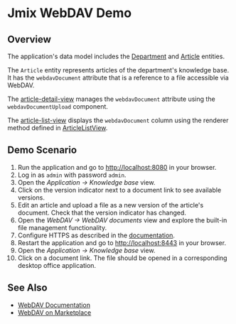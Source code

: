# Jmix WebDAV Demo

## Overview

The application's data model includes the [Department](src/main/java/com/company/webdav/entity/Department.java) and [Article](src/main/java/com/company/webdav/entity/Article.java) entities. 

The `Article` entity represents articles of the department's knowledge base. It has the `webdavDocument` attribute that is a reference to a file accessible via WebDAV.

The [article-detail-view](src/main/resources/com/company/webdav/view/article/article-detail-view.xml) manages the `webdavDocument` attribute using the `webdavDocumentUpload` component.

The [article-list-view](src/main/resources/com/company/webdav/view/article/article-list-view.xml) displays the `webdavDocument` column using the renderer method defined in 
[ArticleListView](src/main/java/com/company/webdav/view/article/ArticleListView.java).

## Demo Scenario

1. Run the application and go to <http://localhost:8080> in your browser.
2. Log in as `admin` with password `admin`.
3. Open the *Application → Knowledge base* view.
4. Click on the version indicator next to a document link to see available versions. 
5. Edit an article and upload a file as a new version of the article's document. Check that the version indicator has changed.
6. Open the *WebDAV -> WebDAV documents* view and explore the built-in file management functionality.
7. Configure HTTPS as described in the [documentation](https://docs.jmix.io/jmix/webdav/configuration.html#https).
8. Restart the application and go to <http://localhost:8443> in your browser.
9. Open the *Application → Knowledge base* view.
10. Click on a document link. The file should be opened in a corresponding desktop office application. 


## See Also

- [WebDAV Documentation](https://docs.jmix.io/jmix/webdav/index.html)
- [WebDAV on Marketplace](https://www.jmix.io/marketplace/webdav/)
 
